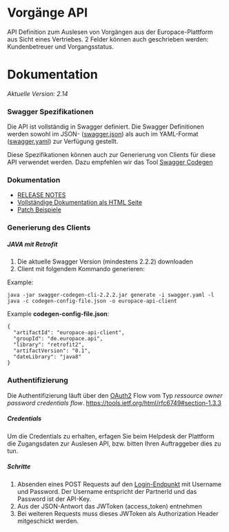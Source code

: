 # Vorgänge API

API Definition zum Auslesen von Vorgängen aus der Europace-Plattform aus Sicht eines Vertriebes. 2 Felder können auch geschrieben werden: Kundenbetreuer und Vorgangsstatus.

# Dokumentation

*Aktuelle Version: 2.14*

### Swagger Spezifikationen
Die API ist vollständig in Swagger definiert. Die Swagger Definitionen werden sowohl im JSON- ([swagger.json](swagger.json)) als auch im YAML-Format ([swagger.yaml](swagger.yaml)) zur Verfügung gestellt.

Diese Spezifikationen können auch zur Generierung von Clients für diese API verwendet
werden. Dazu empfehlen wir das Tool [Swagger Codegen](https://github.com/swagger-api/swagger-codegen)

### Dokumentation

- [RELEASE NOTES](https://github.com/europace/baufismart-vorgaenge-api/releases)
- [Vollständige Dokumentation als HTML Seite](http://htmlpreview.github.io?https://raw.githubusercontent.com/europace/baufismart-vorgaenge-api/master/dokumentation/index.html)
- [Patch Beispiele](https://github.com/europace/baufismart-vorgaenge-api/blob/master/dokumentation/patch.md)

### Generierung des Clients
##### JAVA mit Retrofit

1. Die aktuelle Swagger Version (mindestens 2.2.2) downloaden
2. Client mit folgendem Kommando generieren:

Example:
```
java -jar swagger-codegen-cli-2.2.2.jar generate -i swagger.yaml -l java -c codegen-config-file.json -o europace-api-client
```

Example **codegen-config-file.json**:

```
{
  "artifactId": "europace-api-client",
  "groupId": "de.europace.api",
  "library": "retrofit2",
  "artifactVersion": "0.1",
  "dateLibrary": "java8"
}

```

### Authentifizierung

Die Authentifizierung läuft über den [OAuth2](https://oauth.net/2/) Flow vom Typ *ressource owner password credentials flow*.
https://tools.ietf.org/html/rfc6749#section-1.3.3

##### Credentials
Um die Credentials zu erhalten, erfagen Sie beim Helpdesk der Plattform die Zugangsdaten zur Auslesen API, bzw. bitten Ihren Auftraggeber dies zu tun.

##### Schritte
1. Absenden eines POST Requests auf den [Login-Endpunkt](https://htmlpreview.github.io/?https://raw.githubusercontent.com/europace/baufismart-vorgaenge-api/master/dokumentation/index.html#_oauth2) mit Username und Password. Der Username entspricht der PartnerId und das Password ist der API-Key. 
2. Aus der JSON-Antwort das JWToken (access_token) entnehmen
3. Bei weiteren Requests muss dieses JWToken als Authorization Header mitgeschickt werden.
